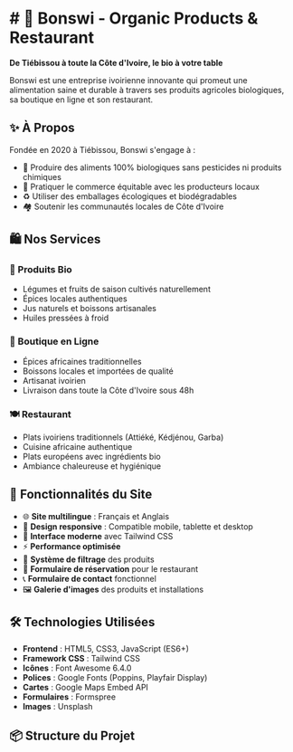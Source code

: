 # # 🌱 Bonswi - Organic Products & Restaurant

**De Tiébissou à toute la Côte d'Ivoire, le bio à votre table**

Bonswi est une entreprise ivoirienne innovante qui promeut une alimentation saine et durable à travers ses produits agricoles biologiques, sa boutique en ligne et son restaurant.

## ✨ À Propos

Fondée en 2020 à Tiébissou, Bonswi s'engage à :
- 🌿 Produire des aliments 100% biologiques sans pesticides ni produits chimiques
- 🤝 Pratiquer le commerce équitable avec les producteurs locaux
- ♻️ Utiliser des emballages écologiques et biodégradables
- 🏘️ Soutenir les communautés locales de Côte d'Ivoire

## 🛍️ Nos Services

### 🥦 Produits Bio
- Légumes et fruits de saison cultivés naturellement
- Épices locales authentiques
- Jus naturels et boissons artisanales
- Huiles pressées à froid

### 🏪 Boutique en Ligne
- Épices africaines traditionnelles
- Boissons locales et importées de qualité
- Artisanat ivoirien
- Livraison dans toute la Côte d'Ivoire sous 48h

### 🍽️ Restaurant
- Plats ivoiriens traditionnels (Attiéké, Kédjénou, Garba)
- Cuisine africaine authentique
- Plats européens avec ingrédients bio
- Ambiance chaleureuse et hygiénique

## 🚀 Fonctionnalités du Site

- 🌐 **Site multilingue** : Français et Anglais
- 📱 **Design responsive** : Compatible mobile, tablette et desktop
- 🎨 **Interface moderne** avec Tailwind CSS
- ⚡ **Performance optimisée**
- 🛒 **Système de filtrage** des produits
- 📧 **Formulaire de réservation** pour le restaurant
- 📞 **Formulaire de contact** fonctionnel
- 🖼️ **Galerie d'images** des produits et installations

## 🛠️ Technologies Utilisées

- **Frontend** : HTML5, CSS3, JavaScript (ES6+)
- **Framework CSS** : Tailwind CSS
- **Icônes** : Font Awesome 6.4.0
- **Polices** : Google Fonts (Poppins, Playfair Display)
- **Cartes** : Google Maps Embed API
- **Formulaires** : Formspree
- **Images** : Unsplash

## 📦 Structure du Projet

